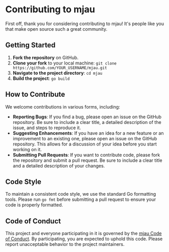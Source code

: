 # Contributing to mjau

First off, thank you for considering contributing to mjau! It's people like you that make open source such a great community.

## Getting Started

1.  **Fork the repository** on GitHub.
2.  **Clone your fork** to your local machine: `git clone https://github.com/YOUR_USERNAME/mjau.git`
3.  **Navigate to the project directory**: `cd mjau`
4.  **Build the project**: `go build`

## How to Contribute

We welcome contributions in various forms, including:

-   **Reporting Bugs**: If you find a bug, please open an issue on the GitHub repository. Be sure to include a clear title, a detailed description of the issue, and steps to reproduce it.
-   **Suggesting Enhancements**: If you have an idea for a new feature or an improvement to an existing one, please open an issue on the GitHub repository. This allows for a discussion of your idea before you start working on it.
-   **Submitting Pull Requests**: If you want to contribute code, please fork the repository and submit a pull request. Be sure to include a clear title and a detailed description of your changes.

## Code Style

To maintain a consistent code style, we use the standard Go formatting tools. Please run `go fmt` before submitting a pull request to ensure your code is properly formatted.

## Code of Conduct

This project and everyone participating in it is governed by the [mjau Code of Conduct](CODE_OF_CONDUCT.md). By participating, you are expected to uphold this code. Please report unacceptable behavior to the project maintainers.
